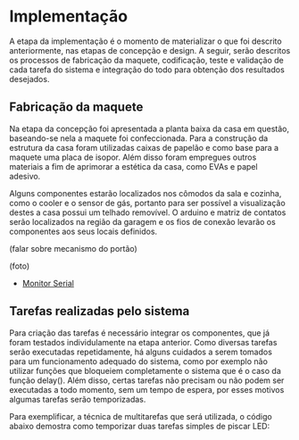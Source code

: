 # Implementação

A etapa da implementação é o momento de materializar o que foi descrito anteriormente, nas etapas de concepção e design. A seguir, serão descritos os processos de fabricação da maquete, codificação, teste e validação de cada tarefa do sistema e integração do todo para obtenção dos resultados desejados. 

## Fabricação da maquete

Na etapa da concepção foi apresentada a planta baixa da casa em questão, baseando-se nela a maquete foi confeccionada. Para a construção da estrutura da casa foram utilizadas caixas de papelão e como base para a maquete uma placa de isopor. Além disso foram empregues outros materiais a fim de aprimorar a estética da casa, como EVAs e papel adesivo.

Alguns componentes estarão localizados nos cômodos da sala e cozinha, como o cooler e o sensor de gás, portanto para ser possível a visualização destes a casa possui um telhado removível. O arduino e matriz de contatos serão localizados na região da garagem e os fios de conexão levarão os componentes aos seus locais definidos.

(falar sobre mecanismo do portão)

(foto)


* [Monitor Serial](./Testes/monitor_serial.md)

## Tarefas realizadas pelo sistema

Para criação das tarefas é necessário integrar os componentes, que já foram testados individulamente na etapa anterior. Como diversas tarefas serão executadas repetidamente, há alguns cuidados a serem tomados para um funcionamento adequado do sistema, como por exemplo não utilizar funções que bloqueiem completamente o sistema que é o caso da função delay().  Além disso, certas tarefas não precisam ou não podem ser executadas a todo momento, sem um tempo de espera, por esses motivos algumas tarefas serão temporizadas.

Para exemplificar, a técnica de multitarefas que será utilizada, o código abaixo demostra como temporizar duas tarefas simples de piscar LED:



